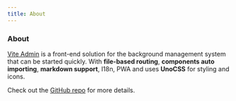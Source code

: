```yaml
---
title: About
---
```


<div class="text-center">
  <!-- You can use Vue components inside markdown -->
  <div i-carbon-dicom-overlay class="text-4xl -mb-6 m-auto" />
  <h3>About</h3>
</div>

[Vite Admin](https://github.com/code-farmer-team/vite-admin) is a front-end solution for the background management system that can be started quickly. With **file-based routing**, **components auto importing**, **markdown support**, I18n, PWA and uses **UnoCSS** for styling and icons.

Check out the [GitHub repo](https://github.com/code-farmer-team/vite-admin) for more details.
